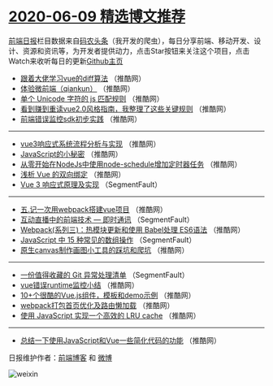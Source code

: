 # [2020-06-09 精选博文推荐](http://hao.caibaojian.com/date/2020/06/09)

[前端日报](http://caibaojian.com/c/news)栏目数据来自[码农头条](http://hao.caibaojian.com/)（我开发的爬虫），每日分享前端、移动开发、设计、资源和资讯等，为开发者提供动力，点击Star按钮来关注这个项目，点击Watch来收听每日的更新[Github主页](https://github.com/kujian/frontendDaily)
* [跟着大佬学习vue的diff算法](http://hao.caibaojian.com/143259.html) （推酷网）
* [体验微前端（qiankun）](http://hao.caibaojian.com/143270.html) （推酷网）
* [单个 Unicode 字符的 js 匹配规则](http://hao.caibaojian.com/143260.html) （推酷网）
* [看到赚到重读vue2.0风格指南，我整理了这些关键规则](http://hao.caibaojian.com/143271.html) （推酷网）
* [前端错误监控sdk初步实践](http://hao.caibaojian.com/143261.html) （推酷网）

***
* [vue3响应式系统流程分析与实现](http://hao.caibaojian.com/143272.html) （推酷网）
* [JavaScript的小秘密](http://hao.caibaojian.com/143262.html) （推酷网）
* [从零开始在NodeJs中使用node-schedule增加定时器任务](http://hao.caibaojian.com/143273.html) （推酷网）
* [浅析 Vue 的双向绑定](http://hao.caibaojian.com/143263.html) （推酷网）
* [Vue 3 响应式原理及实现](http://hao.caibaojian.com/143253.html) （SegmentFault）

***
* [五.记一次用webpack搭建vue项目](http://hao.caibaojian.com/143264.html) （推酷网）
* [互动直播中的前端技术 &#8212; 即时通讯](http://hao.caibaojian.com/143254.html) （SegmentFault）
* [Webpack(系列三)：热模块更新和使用 Babel处理 ES6语法](http://hao.caibaojian.com/143265.html) （推酷网）
* [JavaScript 中 15 种常见的数组操作](http://hao.caibaojian.com/143255.html) （SegmentFault）
* [原生canvas制作画图小工具的踩坑和爬坑](http://hao.caibaojian.com/143266.html) （推酷网）

***
* [一份值得收藏的 Git 异常处理清单](http://hao.caibaojian.com/143256.html) （SegmentFault）
* [vue错误runtime监控小结](http://hao.caibaojian.com/143267.html) （推酷网）
* [10+个很酷的Vue.js组件，模板和demo示例](http://hao.caibaojian.com/143257.html) （推酷网）
* [webpack打包首页优化及路由懒加载](http://hao.caibaojian.com/143268.html) （推酷网）
* [使用 JavaScript 实现一个高效的 LRU cache](http://hao.caibaojian.com/143258.html) （推酷网）

***
* [总结一下使用JavaScript和Vue一些简化代码的功能](http://hao.caibaojian.com/143269.html) （推酷网）

日报维护作者：[前端博客](http://caibaojian.com/) 和 [微博](http://caibaojian.com/go/weibo)

![weixin](https://user-images.githubusercontent.com/3055447/38468989-651132ac-3b80-11e8-8e6b-15122322a9d7.png)